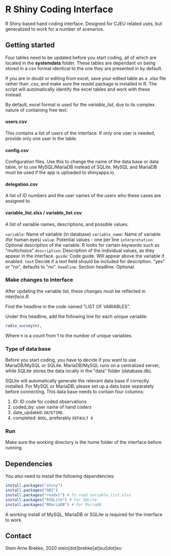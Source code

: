 # R Shiny Coding Interface

R Shiny based hand coding interface. Designed for CJEU related uses, but generalized to work for a number of scenarios.

## Getting started
Four tables need to be updated before you start coding, all of which are located in the **systemdata** folder. These
tables are dependant on being stored in a csv format identical to the one they are presented in by default.

If you are in doubt or editing from excel, save your edited table as a .xlsx file rather than .csv, and make sure the
*readxl* package is installed in R. The script will automatically identify the excel tables and work with these instead.

By default, excel format is used for the *variable_list*, due to its complex nature of containing free text.

#### users.csv
This contains a list of users of the interface. If only one user is needed, provide only one user in the table.

#### config.csv
Configuration files. Use this to change the name of the data base or data table, or to use MySQL/MariaDB instead of
SQLite. MySQL and MariaDB must be used if the app is uploaded to shinyapps.io.

#### delegation.csv
A list of ID numbers and the user names of the users who these cases are assigned to.

#### variable_list.xlsx / variable_list.csv
A list of variable names, descriptions, and possible values.

`variable`: Name of variable (in database)
`variable_name`: Name of variable (for human eyes)
`value`: Potential values - one per line
`interpretation`: Optional description of the variable. R looks for certain keywords such as "multichoice"
`description`: Description of the individual values, as they appear in the interface.
`guide`: Code guide. Will appear above the variable if enabled.
`text` Decide if a text field should be included for description. "yes" or "no", defaults to "no".
`headline`: Section headline. Optional.


### Make changes to interface
After updating the variable list, these changes must be reflected in *interface.R*.

Find the headline in the code named "LIST OF VARIABLES".

Under this headline, add the following line for each unique variable:

```R
radio_survey(n),
```

Where n is a count from 1 to the number of unique variables.

### Type of data base
Before you start coding, you have to decide if you want to use MariaDB/MySQL or SQLite. MariaDB/MySQL runs on
a centralized server, while SQLite stores the data locally in the "data" folder (database.db).

SQLite will automatically generate the relevant data base if correctly installed. For MySQL or MariaDB, please
set up a data base separately before connecting. This data base needs to contain four columns:

1. ID: ID code for coded observations
2. coded_by: user name of hand coders
3. date_updated: `DATETIME`.
4. completed: `BOOL`, preferably `DEFAULT 0`


### Run
Make sure the working directory is the home folder of the interface before running.

## Dependencies
You also need to install the following dependencies:
```R
install.packages("shiny")
install.packages("DBI")
install.packages("readxl") # To read variable_list.xlsx
install.packages("RSQLite") # For SQLite
install.packages("RMariaDB") # For MariaDB
```

A working install of MySQL, MariaDB or SQLite is required for the interface to work.


## Contact
Stein Arne Brekke, 2020
stein[dot]brekke[at]eui[dot]eu
